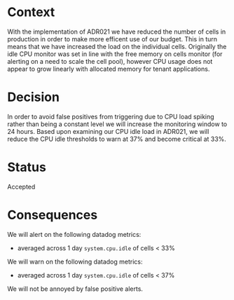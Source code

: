 Context
=======

With the implementation of ADR021 we have reduced the number of cells in
production in order to make more efficent use of our budget. This in turn means
that we have increased the load on the individual cells. Originally the idle CPU
monitor was set in line with the free memory on cells monitor (for alerting on
a need to scale the cell pool), however CPU usage does not appear to grow
linearly with allocated memory for tenant applications. 


Decision
========

In order to avoid false positives from triggering due to CPU load spiking rather
than being a constant level we will increase the monitoring window to 24 hours.
Based upon examining our CPU idle load in ADR021, we will reduce the CPU idle
thresholds to warn at 37% and become critical at 33%.

Status
========

Accepted

Consequences
============

We will alert on the following datadog metrics:

- averaged across 1 day `system.cpu.idle` of cells < 33%

We will warn on the following datadog metrics:

- averaged across 1 day `system.cpu.idle` of cells < 37%

We will not be annoyed by false positive alerts.
